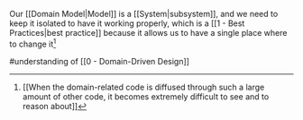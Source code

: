 Our [[Domain Model|Model]] is a [[System|subsystem]], and we need to keep it isolated to have it working properly, which is a [[1 - Best Practices|best practice]] because it allows us to have a single place where to change it[^1]

#understanding  of [[0 - Domain-Driven Design]]

[^1]: [[When the domain-related code is diffused through such a large amount of other code, it becomes extremely difficult to see and to reason about]]